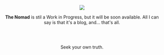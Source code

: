 <p align="center">
  <img width="auto" src="https://user-images.githubusercontent.com/54675543/221630945-674a4ddb-ffcb-4c03-8ecc-ad17383e88fb.png">  
</p>

<p align="center"><strong>The Nomad</strong> is stil a Work in Progress, but it will be soon available. All I can say is that it's a blog, and... that's all.</p>

<br><br>

<p align="center">Seek your own truth.</p>
